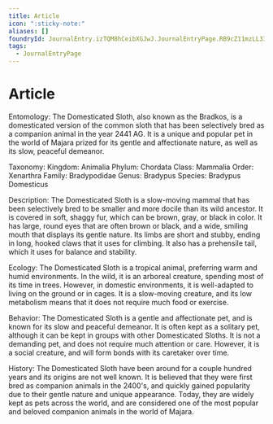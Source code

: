 ```yaml
---
title: Article
icon: ":sticky-note:"
aliases: []
foundryId: JournalEntry.izTQM8hCeibXGJwJ.JournalEntryPage.RB9cZ11mzLL33UyP
tags:
  - JournalEntryPage
---
```


# Article
Entomology: The Domesticated Sloth, also known as the Bradkos, is a domesticated version of the common sloth that has been selectively bred as a companion animal in the year 2441 AG. It is a unique and popular pet in the world of Majara prized for its gentle and affectionate nature, as well as its slow, peaceful demeanor.

Taxonomy: Kingdom: Animalia Phylum: Chordata Class: Mammalia Order: Xenarthra Family: Bradypodidae Genus: Bradypus Species: Bradypus Domesticus

Description: The Domesticated Sloth is a slow-moving mammal that has been selectively bred to be smaller and more docile than its wild ancestor. It is covered in soft, shaggy fur, which can be brown, gray, or black in color. It has large, round eyes that are often brown or black, and a wide, smiling mouth that displays its gentle nature. Its limbs are short and stubby, ending in long, hooked claws that it uses for climbing. It also has a prehensile tail, which it uses for balance and stability.

Ecology: The Domesticated Sloth is a tropical animal, preferring warm and humid environments. In the wild, it is an arboreal creature, spending most of its time in trees. However, in domestic environments, it is well-adapted to living on the ground or in cages. It is a slow-moving creature, and its low metabolism means that it does not require much food or exercise.

Behavior: The Domesticated Sloth is a gentle and affectionate pet, and is known for its slow and peaceful demeanor. It is often kept as a solitary pet, although it can be kept in groups with other Domesticated Sloths. It is not a demanding pet, and does not require much attention or care. However, it is a social creature, and will form bonds with its caretaker over time.

History: The Domesticated Sloth have been around for a couple hundred years and its origins are not well known. It is believed that they were first bred as companion animals in the 2400's, and quickly gained popularity due to their gentle nature and unique appearance. Today, they are widely kept as pets across the world, and are considered one of the most popular and beloved companion animals in the world of Majara.
